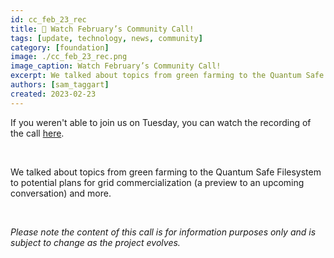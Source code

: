 ```yaml
---
id: cc_feb_23_rec
title: 👀 Watch February’s Community Call!
tags: [update, technology, news, community]
category: [foundation]
image: ./cc_feb_23_rec.png
image_caption: Watch February’s Community Call!
excerpt: We talked about topics from green farming to the Quantum Safe Filesystem to potential plans for grid commercialization (a preview to an upcoming conversation) and more.
authors: [sam_taggart]
created: 2023-02-23
---
```


If you weren't able to join us on Tuesday, you can watch the recording of the call [here](https://forum.threefold.io/t/february-2023-q-a-community-call-recording/3803).

<br/>

We talked about topics from green farming to the Quantum Safe Filesystem to potential plans for grid commercialization (a preview to an upcoming conversation) and more.

<br/>

_Please note the content of this call is for information purposes only and is subject to change as the project evolves._